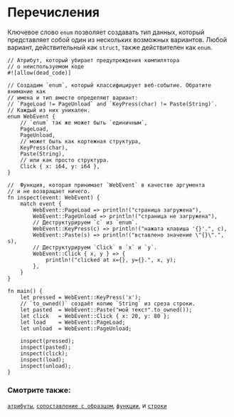 # Перечисления

Ключевое слово `enum` позволяет создавать тип данных, 
который представляет собой один из нескольких возможных вариантов. 
Любой вариант, действительный как `struct`, также действителен как `enum`.

```rust,editable
// Атрибут, который убирает предупреждения компилятора
// о неиспользуемом коде
#![allow(dead_code)]

// Создадим `enum`, который классифицирует веб-событие. Обратите внимание как
// имена и тип вместе определяют вариант:
// `PageLoad != PageUnload` and `KeyPress(char) != Paste(String)`.
// Каждый из них уникален.
enum WebEvent {
    // `enum` так же может быть `единичным`,
    PageLoad,
    PageUnload,
    // может быть как кортежная структура,
    KeyPress(char),
    Paste(String),
    // или как просто структура.
    Click { x: i64, y: i64 },
}

//  Функция, которая принимает `WebEvent` в качестве аргумента
// и не возвращает ничего.
fn inspect(event: WebEvent) {
    match event {
        WebEvent::PageLoad => println!("страница загружена"),
        WebEvent::PageUnload => println!("страница не загружена"),
        // Деструктурируем `c` из `enum`.
        WebEvent::KeyPress(c) => println!("нажата клавиша '{}'.", c),
        WebEvent::Paste(s) => println!("вставлено значение \"{}\".", s),
        // Деструктурируем `Click` в `x` и `y`.
        WebEvent::Click { x, y } => {
            println!("clicked at x={}, y={}.", x, y);
        },
    }
}

fn main() {
    let pressed = WebEvent::KeyPress('x');
    // `to_owned()` создаёт копию `String` из среза строки.
    let pasted  = WebEvent::Paste("мой текст".to_owned());
    let click   = WebEvent::Click { x: 20, y: 80 };
    let load    = WebEvent::PageLoad;
    let unload  = WebEvent::PageUnload;

    inspect(pressed);
    inspect(pasted);
    inspect(click);
    inspect(load);
    inspect(unload);
}

```

### Смотрите также:

[`атрибуты`][attributes], [`сопоставление с образцом`][match], [`функции`][fn], и [`строки`][str]

[attributes]: attribute.html
[c_struct]: https://ru.wikipedia.org/wiki/Структура_(язык_Си)
[match]: flow_control/match.html
[fn]: fn.html
[str]: std/str.html
